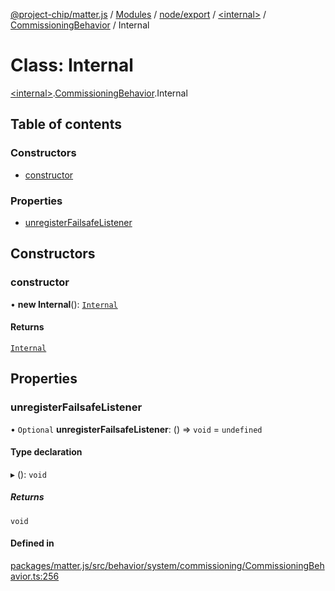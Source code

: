 [@project-chip/matter.js](../README.md) / [Modules](../modules.md) / [node/export](../modules/node_export.md) / [\<internal\>](../modules/node_export._internal_.md) / [CommissioningBehavior](../modules/node_export._internal_.CommissioningBehavior.md) / Internal

# Class: Internal

[\<internal\>](../modules/node_export._internal_.md).[CommissioningBehavior](../modules/node_export._internal_.CommissioningBehavior.md).Internal

## Table of contents

### Constructors

- [constructor](node_export._internal_.CommissioningBehavior.Internal.md#constructor)

### Properties

- [unregisterFailsafeListener](node_export._internal_.CommissioningBehavior.Internal.md#unregisterfailsafelistener)

## Constructors

### constructor

• **new Internal**(): [`Internal`](node_export._internal_.CommissioningBehavior.Internal.md)

#### Returns

[`Internal`](node_export._internal_.CommissioningBehavior.Internal.md)

## Properties

### unregisterFailsafeListener

• `Optional` **unregisterFailsafeListener**: () => `void` = `undefined`

#### Type declaration

▸ (): `void`

##### Returns

`void`

#### Defined in

[packages/matter.js/src/behavior/system/commissioning/CommissioningBehavior.ts:256](https://github.com/project-chip/matter.js/blob/3adaded6/packages/matter.js/src/behavior/system/commissioning/CommissioningBehavior.ts#L256)
